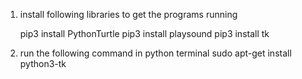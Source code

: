 1. install following libraries to get the programs running

	pip3 install PythonTurtle
	pip3 install playsound
	pip3 install tk

2. run the following command in python terminal
sudo apt-get install python3-tk 